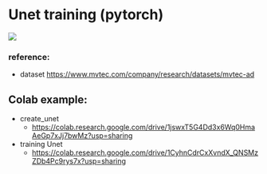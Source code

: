 # Unet training (pytorch)
![](https://i.imgur.com/F7vDzoa.png)

### reference:
- dataset https://www.mvtec.com/company/research/datasets/mvtec-ad



## Colab example:
- create_unet
  - https://colab.research.google.com/drive/1jswxT5G4Dd3x6Wq0HmaAeGp7xJj7bwMz?usp=sharing
- training Unet
  - https://colab.research.google.com/drive/1CyhnCdrCxXvndX_QNSMzZDb4Pc9rys7x?usp=sharing
 
